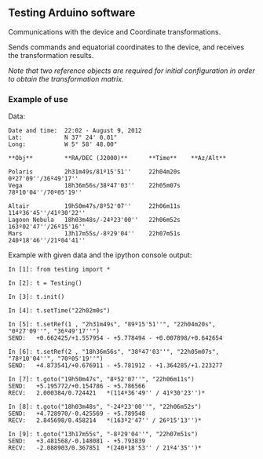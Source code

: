 Testing Arduino software
---------------------------

Communications with the device and Coordinate transformations.

Sends commands and equatorial coordinates to the device, and receives the transformation results.

*Note that two reference objects are required for initial configuration in order to obtain the transformation
matrix.*


### Example of use

Data:

	Date and time: 	22:02 - August 9, 2012
	Lat:			N 37° 24' 0.01"
	Long:			W 5° 58' 48.00"
	
	**Obj**			**RA/DEC (J2000)**		**Time**	**Az/Alt**
	
	Polaris			2h31m49s/81º15'51''		22h04m20s 	0º27'09''/36º49'17''
	Vega			18h36m56s/38º47'03''	22h05m07s	78º10'04''/70º05'19''
	
	Altair			19h50m47s/8º52'07''		22h06m11s	114º36'45''/41º30'22''
	Lagoon Nebula	18h03m48s/-24º23'00''	22h06m52s	163º02'47''/26º15'16''
	Mars			13h17m55s/-8º29'04''	22h07m51s	240º18'46''/21º04'41''


Example with given data and the ipython console output:

	In [1]: from testing import *
	
	In [2]: t = Testing()
	
	In [3]: t.init()
	
	In [4]: t.setTime("22h02m0s")
	
	In [5]: t.setRef(1 , "2h31m49s", "89º15'51''", "22h04m20s", "0º27'09''", "36º49'17''")
	SEND:	+0.662425/+1.557954 - +5.778494 - +0.007898/+0.642654
	
	In [6]: t.setRef(2 , "18h36m56s", "38º47'03''", "22h05m07s", "78º10'04''", "70º05'19''")
	SEND:	+4.873541/+0.676911 - +5.781912 - +1.364285/+1.223277
	
	In [7]: t.goto("19h50m47s", "8º52'07''", "22h06m11s")
	SEND:	+5.195772/+0.154786 - +5.786566
	RECV:	2.000384/0.724421	*(114º36'49'' / 41º30'23'')*
	
	In [8]: t.goto("18h03m48s", "-24º23'00''", "22h06m52s")
	SEND:	+4.728970/-0.425569 - +5.789548
	RECV:	2.845698/0.458214	*(163º2'47'' / 26º15'13'')*
	
	In [9]: t.goto("13h17m55s", "-8º29'04''", "22h07m51s")
	SEND:	+3.481568/-0.148081 - +5.793839
	RECV:	-2.088903/0.367851	*(240º18'53'' / 21º4'35'')*


